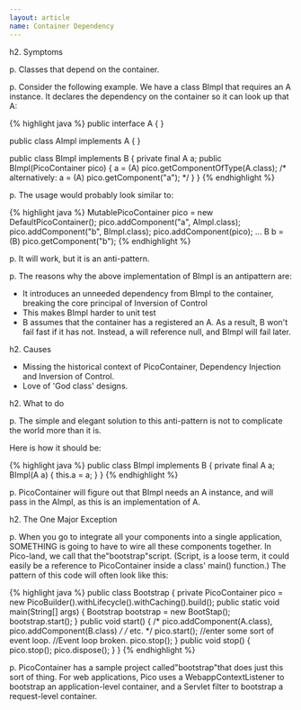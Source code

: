 ```yaml
---
layout: article
name: Container Dependency
---
```


h2. Symptoms

p. Classes that depend on the container.

p. Consider the following example. We have a class BImpl that requires an A instance. It declares the dependency on the container so it can look up that A:

{% highlight java %}
public interface A { } 

public class AImpl implements A { } 

public class BImpl implements B {
  private final A a;
  public BImpl(PicoContainer pico) { 
    a = (A) pico.getComponentOfType(A.class); 
    /* alternatively: a = (A) pico.getComponent("a"); */ 
  } 
}
{% endhighlight %}
	
p. The usage would probably look similar to:

{% highlight java %}
MutablePicoContainer pico = new DefaultPicoContainer();
pico.addComponent("a", AImpl.class);
pico.addComponent("b", BImpl.class);
pico.addComponent(pico); 
... 
B b = (B) pico.getComponent("b");
{% endhighlight %}

p. It will work, but it is an anti-pattern.

p. The reasons why the above implementation of BImpl is an antipattern are:

* It introduces an unneeded dependency from BImpl to the container, breaking the core principal of Inversion of Control
* This makes BImpl harder to unit test
* B assumes that the container has a registered an A. As a result, B won't fail fast if it has not. Instead, a will reference null, and BImpl will fail later.

h2. Causes

* Missing the historical context of PicoContainer, Dependency Injection and Inversion of Control.
* Love of 'God class' designs.

h2. What to do

p. The simple and elegant solution to this anti-pattern is not to complicate the world more than it is.

Here is how it should be:

{% highlight java %}
public class BImpl implements B {
  private final A a; BImpl(A a) {
    this.a = a; 
  } 
}
{% endhighlight %}

p. PicoContainer will figure out that BImpl needs an A instance, and will pass in the AImpl, as this is an implementation of A.

h2. The One Major Exception

p. When you go to integrate all your components into a single application, SOMETHING is going to have to wire all these components together. In Pico-land, we call that the"bootstrap"script. (Script, is a loose term, it could easily be a reference to PicoContainer inside a class' main() function.) The pattern of this code will often look like this:

{% highlight java %}
public class Bootstrap {
  private PicoContainer pico = new PicoBuilder().withLifecycle().withCaching().build();
  public static void main(String[] args) { 
    Bootstrap bootstrap = new BootStap(); 
    bootstrap.start();
  }
  public void start() { 
    /* pico.addComponent(A.class), pico.addComponent(B.class) */ 
    /* etc. */ 
    pico.start(); 
    //enter some sort of event loop. 
    //Event loop broken. 
    pico.stop();
  }
  public void stop() {
    pico.stop();
    pico.dispose(); 
  } 
}
{% endhighlight %}

p. PicoContainer has a sample project called"bootstrap"that does just this sort of thing. For web applications, Pico uses a WebappContextListener to bootstrap an application-level container, and a Servlet filter to bootstrap a request-level container.


